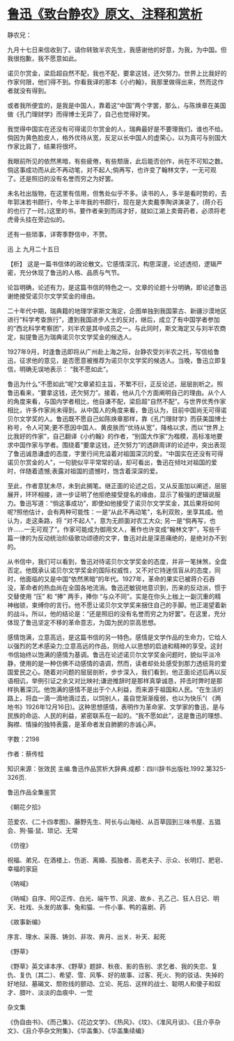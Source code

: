 # [鲁迅《致台静农》原文、注释和赏析](https://www.vrrw.net/wx/9450.html)

静农兄：

九月十七日来信收到了。请你转致半农先生，我感谢他的好意，为我，为中国。但我很抱歉，我不愿意如此。

诺贝尔赏金，梁启超自然不配，我也不配，要拿这钱，还欠努力。世界上比我好的作家何限，他们得不到。你看我译的那本《小约翰》，我那里做得出来，然而这作者就没有得到。

或者我所便宜的，是我是中国人，靠着这“中国”两个字罢，那么，与陈焕章在美国做《孔门理财学》而得博士无异了，自己也觉得好笑。

我觉得中国实在还没有可得诺贝尔赏金的人，瑞典最好是不要理我们，谁也不给。倘因为黄色脸皮人，格外优待从宽，反足以长中国人的虚荣心，以为真可与别国大作家比肩了，结果将很坏。

我眼前所见的依然黑暗，有些疲倦，有些颓唐，此后能否创作，尚在不可知之数。倘这事成功而从此不再动笔，对不起人;倘再写，也许变了翰林文字，一无可观了。还是照旧的没有名誉而穷之为好罢。

未名社出版物，在这里有信用，但售处似乎不多。读书的人，多半是看时势的，去年郭沫若书颇行，今年上半年我的书颇行，现在是大卖戴季陶讲演录了，(蒋介石的也行了一时。)这里的书，要作者亲到而阔才好，就如江湖上卖膏药者，必须将老虎骨头挂在旁边似的。

还有一些琐事，详寄季野信中，不赘。

迅 上 九月二十五日



【析】 这是一篇书信体的政论散文。它感情深沉，构思深邃，论述透彻，逻辑严密，充分休现了鲁迅的人格、品质与气节。

论旨明确，论述有力，是这篇书信的特色之一。文章的论题十分明确，即论述鲁迅谢绝接受诺贝尔文学奖金的缘由。

二十年代中期，瑞典籍的地理学家斯文海定，企图单独到我国蒙古、新疆沙漠地区进行“科学考查旅行”，遭到我国进步人士的反对，继后，成立了有中国学者参加的“西北科学考察团”，刘半农是其中成员之一。与此同时，斯文海定又与刘半农商定，拟提鲁迅为瑞典诺贝尔文学奖金的候选人。

1927年9月，时逢鲁迅即将从广州赴上海之际，台静农受刘半农之托，写信给鲁迅，征求他的意见，是否愿意被推荐为诺贝尔文学奖的候选人。当晚，鲁迅立即复信，明确无误地表示： “我不愿如此”。

鲁迅为什么“不愿如此”呢?文章紧扣主旨，不繁不衍，正反论述，层层剖析之。照鲁迅看来，“要拿这钱，还欠努力”。接着，他从几个方面阐明自己的理由。从个人的角度来看，与国内学者相比，他自谦不配，梁启超“自然不配”。与世界优秀作家相比，许多作家尚未得到。从中国人的角度来看，鲁迅认为，目前中国尚无可得诺贝尔文学奖的人。鲁迅既不愿自己如陈焕章那样，靠《孔门理财学》而获美国博士称号，令人可笑;更不愿因中国人、黄皮肤而“优待从宽”，降格以求，而以“世界上比我好的作家”，自己翻译《小约翰》的作者，“别国大作家”为楷模，高标准地要求中国作家与学者。围绕着“要拿这钱，还欠努力”的透辟周详的论述中，突出表现了鲁迅诚恳谦虚的态度，字里行间充溢着对祖国深沉的爱。“中国实在还没有可得诺贝尔赏金的人”，一句貌似平平常常的话，却可看出，鲁迅在倾吐对祖国的爱时，伴随着遗憾;表露对祖国的遗憾时，饱含着深深的爱。

至此，作者意犹未尽，未到此搁笔。继正面的论述之后，又从反面加以阐述，层层展开，环环相接，进一步证明了他拒绝接受提名的缘由，显示了极强的逻辑说服力。鲁迅写道：“倘这事成功”，即使如他接受了诺贝尔文学奖金，其后果将如何呢?照他估计，会有两种可能性：一是“从此不再动笔”，名利双败，坐享其成。他认为，走这条路，将 “对不起人”，意为无颜面对农工大众; 另一是“倘再写，也许……一无可观了”。作家可能成为御用文人，著作也许变成“翰林文字”，写些千篇一律的为反动统治阶级歌功颂德的文字，鲁迅对此是深恶痛绝的，是绝对办不到的。

从书信中，我们可以看到，鲁迅对待诺贝尔文学奖金的态度，并非一笔抹煞，全盘否定。他既承认诺贝尔文学奖金的国际权威性，又不对它持迷信盲从的态度，同时，他面临的又是中国“依然黑暗”的年代。1927年，革命的果实已被蒋介石吞没，革命者的热血尚在全国各地流淌。鲁迅还敏锐地意识到，历来的反动派，惯于交替使用 “压” 和 “捧” 两手，捧你 “与众不同”。实是在你头上枷上一副沉重的精神枷锁，束缚你的言行。他不愿让诺贝尔文学奖来捆住自己的手脚。他正渴望着新的战斗。所以，他的结论是：“还是照旧的没有名誉而穷之为好罢”。在这里，充分体现了鲁迅坚定不移的革命意志，为国为民的崇高思想。

感情饱满，立意高远，是这篇书信的另一特色。感情是文学作品的生命力，它给人以强烈的艺术感染力;立意高远的作品，则给人以思想的启迪和精神的享受。这封书信始终以饱满的感情为基调。鲁迅在论述诺贝尔文学奖金问题时，貌似平淡冷静，使用的是一种仿佛不动感情的语调，然而，读者却处处感受到那力透纸背的爱国爱民之心。随着对问题的层层剖析，步步深入，我们看到，他正面论述后再以反语相讥，举例引证之余又对比映衬;谦逊推辞时是那样真挚诚恳，抨击时弊时是那样执著深沉。他饱满的感情不是出于个人利益，而来源于祖国和人民。“在生活的路上，将血一滴一滴地滴过去，以饲别人，虽自觉渐渐瘦弱，也以为快乐”( 《两地书》1926年12月16日)。这种思想感情，表明作为革命家、文学家的鲁迅，是与民族的命运、人民的利益，紧密联系在一起的。“我不愿如此”，这是鲁迅的理想、胸襟、情操的独特表露，是革命者发自肺腑的赤诚心声。

字数：2198

作者：蔡传桂

知识来源：张效民 主编.鲁迅作品赏析大辞典.成都：四川辞书出版社.1992.第325-326页.

鲁迅作品全集鉴赏

《朝花夕拾》

范爱农、《二十四孝图》、藤野先生、阿长与山海经、从百草园到三味书屋、五猖会、狗·猫·鼠、琐记、无常

《仿徨》

祝福、弟兄、在酒楼上、伤逝、离婚、孤独者、高老夫子、示众、长明灯、肥皂、幸福的家庭

《呐喊》

《呐喊》自序、阿Q正传、白光、端午节、风波、故乡、孔乙己、狂人日记、明天、社戏、头发的故事、兔和猫、一件小事、鸭的喜剧、药

《故事新编》

序言、理水、采薇、铸剑、非攻、奔月、出关、补天、起死

《野草》

《野草》英文译本序、《野草》题辞、秋夜、影的告别、求乞者、我的失恋、复仇、复仇〔其二〕、希望、雪、风筝、好的故事、过客、死火、狗的驳诘、失掉的好地狱、墓碣文、颓败线的颤动、立论、死后、这样的战士、聪明人和傻子和奴才、腊叶、淡淡的血痕中、一觉

杂文集

《伪自由书》、《而己集》、《花边文学》、《热风》、《坟》、《准风月谈》、《且介亭杂文》、《且介亭杂文附集》、《华盖集》、《华盖集续编》

